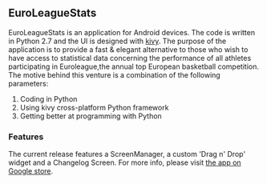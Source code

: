 ## EuroLeagueStats
EuroLeagueStats is an application for Android devices. The code is written in Python 2.7 and the UI is designed with [kivy](https://kivy.org/#home). The purpose of the application is to provide a fast & elegant alternative to those who wish to have access to statistical data concerning the performance of all athletes participating in Euroleague,the annual top European basketball competition. The motive behind this venture is a combination of the following parameters:
1. Coding in Python
2. Using kivy cross-platform Python framework
3. Getting better at programming with Python
### Features
The current release features a ScreenManager, a custom 'Drag n' Drop' widget and a Changelog Screen. For more info, please visit [the app on Google store](https://play.google.com/store/apps/details?id=org.euroleaguestats.euroleaguestats). 
